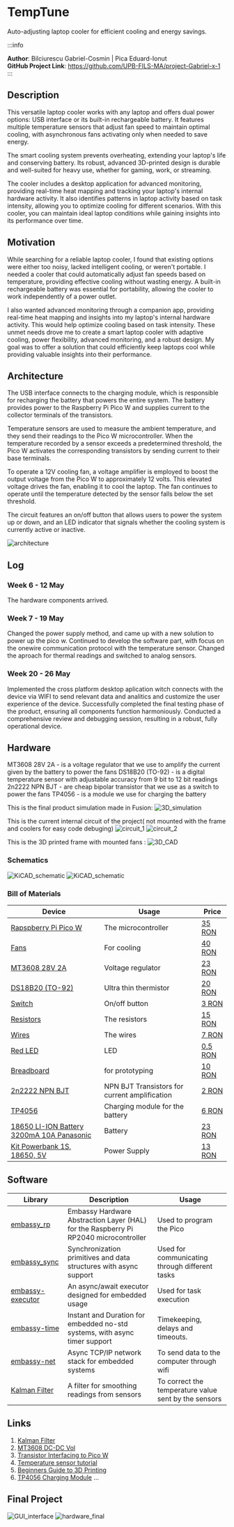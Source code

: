 # TempTune

Auto-adjusting laptop cooler for efficient cooling and energy savings.

:::info 

**Author**: Bilciurescu Gabriel-Cosmin | Pica Eduard-Ionut \
**GitHub Project Link**: https://github.com/UPB-FILS-MA/project-Gabriel-x-1
:::

## Description



This versatile laptop cooler works with any laptop and offers dual power options: USB interface or its built-in rechargeable battery. It features multiple temperature sensors that adjust fan speed to maintain optimal cooling, with asynchronous fans activating only when needed to save energy.

The smart cooling system prevents overheating, extending your laptop's life and conserving battery. Its robust, advanced 3D-printed design is durable and well-suited for heavy use, whether for gaming, work, or streaming.

The cooler includes a desktop application for advanced monitoring, providing real-time heat mapping and tracking your laptop's internal hardware activity. It also identifies patterns in laptop activity based on task intensity, allowing you to optimize cooling for different scenarios. With this cooler, you can maintain ideal laptop conditions while gaining insights into its performance over time.

## Motivation

While searching for a reliable laptop cooler, I found that existing options were either too noisy, lacked intelligent cooling, or weren't portable. I needed a cooler that could automatically adjust fan speeds based on temperature, providing effective cooling without wasting energy. A built-in rechargeable battery was essential for portability, allowing the cooler to work independently of a power outlet.

I also wanted advanced monitoring through a companion app, providing real-time heat mapping and insights into my laptop's internal hardware activity. This would help optimize cooling based on task intensity. 
These unmet needs drove me to create a smart laptop cooler with adaptive cooling, power flexibility, advanced monitoring, and a robust design. My goal was to offer a solution that could efficiently keep laptops cool while providing valuable insights into their performance.

## Architecture 

The USB interface connects to the charging module, which is responsible for recharging the battery that powers the entire system. The battery provides power to the Raspberry Pi Pico W and supplies current to the collector terminals of the transistors.

Temperature sensors are used to measure the ambient temperature, and they send their readings to the Pico W microcontroller. When the temperature recorded by a sensor exceeds a predetermined threshold, the Pico W activates the corresponding transistors by sending current to their base terminals.

To operate a 12V cooling fan, a voltage amplifier is employed to boost the output voltage from the Pico W to approximately 12 volts. This elevated voltage drives the fan, enabling it to cool the laptop. The fan continues to operate until the temperature detected by the sensor falls below the set threshold.

The circuit features an on/off button that allows users to power the system up or down, and an LED indicator that signals whether the cooling system is currently active or inactive.

 ![architecture](./arhitecture.png)

## Log

<!-- write every week your progress here -->

### Week 6 - 12 May
The hardware components arrived.
### Week 7 - 19 May
Changed the power supply method, and came up with a new solution to power up the pico w.
Continued to develop the software part, with focus on the onewire communication protocol with the temperature sensor.
Changed the aproach for thermal readings and switched to analog sensors.
### Week 20 - 26 May
Implemented the cross platform desktop aplication witch connects with the device via WIFI to send relevant data and analitics and customize the user experience of the device.
Successfully completed the final testing phase of the product, ensuring all components function harmoniously. Conducted a comprehensive review and debugging session, resulting in a robust, fully operational device.

## Hardware

MT3608 28V 2A - is a voltage regulator that we use to amplify the current given by the battery to power the fans
DS18B20 (TO-92) - is a digital temperature sensor with adjustable accuracy from 9 bit to 12 bit readings
2n2222 NPN BJT - are cheap bipolar transistor that we use as a switch to power the fans
TP4056 - is a module we use for charging the battery


This is the final product simulation made in Fusion:
![3D_simulation](./3D_simulation.jpg)

This is the current internal circuit of the project( not mounted with the frame and coolers for easy code debuging)
![circuit_1](./hardware_internal_circuit1.jpeg)
![circuit_2](./hardware_internal_circuit2.jpeg)

 This is the 3D printed frame with mounted fans :
![3D_CAD](./3D_cad.jpeg)


### Schematics

 ![KiCAD_schematic](./hardware_schematic1.jpeg)
  ![KiCAD_schematic](./hardware_schematic2.png)



### Bill of Materials

<!-- Fill out this table with all the hardware components that you might need.

The format is 
```
| [Device](link://to/device) | This is used ... | [price](link://to/store) |

```

-->

| Device | Usage | Price |
|--------|--------|-------|
| [Rapspberry Pi Pico W](https://www.raspberrypi.com/documentation/microcontrollers/raspberry-pi-pico.html) | The microcontroller | [35 RON](https://www.optimusdigital.ro/en/raspberry-pi-boards/12394-raspberry-pi-pico-w.html) |
| [Fans](https://www.optimusdigital.ro/ro/accesorii-altele/7964-ventilator-cy204a-12-v-92x92x25-mm.html?search_query=ventilator+92x92&results=2) |  For cooling | [40 RON](https://www.optimusdigital.ro/ro/accesorii-altele/7964-ventilator-cy204a-12-v-92x92x25-mm.html?search_query=ventilator+92x92&results=2) |
| [MT3608 28V 2A](https://ardushop.ro/ro/home/2263-mt3608boost.html?gad_source=1&gclid=CjwKCAjwt-OwBhBnEiwAgwzrUlvN5ijgoJgMqP_spVlZZMsu35QR1tdPDWzCjgjwklNRfOzatvnhlhoCqC4QAvD_BwE) | Voltage regulator | [23 RON](https://www.optimusdigital.ro/ro/cautare?controller=search&orderby=position&orderway=desc&search_query=MT3608+28V+2A&submit_search=) |
| [DS18B20 (TO-92)](https://www.tme.eu/Document/9d2eb9f3eda897a378e818dbe183c915/NTCM-10K-B3380.pdf) | Ultra thin thermistor | [20 RON](https://www.optimusdigital.ro/ro/senzori-senzori-de-temperatura/8374-senzor-de-temperatura-ultra-subire-cu-termistor-ntc-de-10-k-25-mm.html?search_query=Senzor+temperatura&results=275) |
| [Switch](https://www.optimusdigital.ro/ro/butoane-i-comutatoare/8031-intrerupator-patrat-push-cu-retinere.html?search_query=intrerupator&results=58) | On/off button | [3 RON](https://www.optimusdigital.ro/ro/butoane-i-comutatoare/8031-intrerupator-patrat-push-cu-retinere.html?search_query=intrerupator&results=58) |
| [Resistors](https://www.optimusdigital.ro/ro/componente-electronice-rezistoare/33-rezistoare-set.html?search_query=resistor&results=9) | The resistors | [15 RON](https://www.optimusdigital.ro/ro/componente-electronice-rezistoare/33-rezistoare-set.html?search_query=resistor&results=9) |
| [Wires](https://www.optimusdigital.ro/ro/fire-fire-mufate/884-set-fire-tata-tata-40p-10-cm.html?search_query=fire+tata+tata&results=79) | The wires | [7 RON](https://www.optimusdigital.ro/ro/fire-fire-mufate/884-set-fire-tata-tata-40p-10-cm.html?search_query=fire+tata+tata&results=79) |
| [Red LED](https://www.optimusdigital.ro/ro/optoelectronice-led-uri/696-led-rou-de-3-mm-cu-lentile-difuze.html?search_query=led+rosu&results=168) | LED | [0.5 RON](https://www.optimusdigital.ro/ro/optoelectronice-led-uri/696-led-rou-de-3-mm-cu-lentile-difuze.html?search_query=led+rosu&results=168) |
| [Breadboard](https://www.optimusdigital.ro/ro/prototipare-breadboard-uri/8-breadboard-830-points.html?search_query=breadboard&results=143) | for prototyping | [10 RON](https://www.optimusdigital.ro/ro/prototipare-breadboard-uri/8-breadboard-830-points.html?search_query=breadboard&results=143) |
| [2n2222 NPN BJT](https://pdf1.alldatasheet.com/datasheet-pdf/view/15067/PHILIPS/2N2222.html) | NPN BJT Transistors for current amplification | [2 RON](https://www.optimusdigital.ro/ro/componente-electronice-tranzistoare/935-tranzistor-s9013-npn-50-pcs-set.html?search_query=2n2222&results=9) |
| [TP4056](https://pdf1.alldatasheet.com/datasheet-pdf/view/1487471/ETC2/TP4056.html) | Charging module for the battery | [6 RON](https://www.optimusdigital.ro/ro/electronica-de-putere-incarcatoare/7534-incarcator-tp4056-cu-micro-usb-pt-baterie-lipo-1a-cu-protectie-pentru-circuite.html?search_query=modul+incarcator+&results=37) |
| [18650 LI-ION Battery 3200mA 10A Panasonic](https://www.keeppower.com.cn/products_detail.php?id=580) |  Battery | [23 RON](https://www.emag.ro/acumulator-18650-li-ion-3200ma-10a-panasonic-lincr18650bd/pd/DL86WWBBM/) |
| [Kit Powerbank 1S, 18650, 5V](https://components101.com/modules/power-bank-module-t6845c-datasheet-specifications) | Power Supply | [13 RON](https://www.sigmanortec.ro/kit-powerbank-1s-18650-5v?gad_source=1&gclid=CjwKCAjwo6GyBhBwEiwAzQTmc0hIOvBpkTSUBJ7S-j4w4NVuZLqWm4JrvdA0o2tr5zMtMWuXsB2O_xoCr_0QAvD_BwE) |

<!-- | []() |  | []() | -->

## Software

| Library | Description | Usage |
|---------|-------------|-------|
| [embassy_rp](https://docs.embassy.dev/embassy-rp/git/rp2040/index.html) | Embassy Hardware Abstraction Layer (HAL) for the Raspberry Pi RP2040 microcontroller | Used to program the Pico |
| [embassy_sync](https://docs.embassy.dev/embassy-sync/git/default/index.html) | Synchronization primitives and data structures with async support | Used for communicating through different tasks |
| [embassy-executor](https://crates.io/crates/embassy-executor) | An async/await executor designed for embedded usage | Used for task execution |
| [embassy-time](https://crates.io/crates/embassy-time) | Instant and Duration for embedded no-std systems, with async timer support | Timekeeping, delays and timeouts. |
| [embassy-net](https://crates.io/crates/embassy-net)| Async TCP/IP network stack for embedded systems | To send data to the computer through wifi |
| [Kalman Filter](https://github.com/strawlab/adskalman-rs) | A filter for smoothing readings from sensors | To correct the temperature value sent by the sensors |

## Links

<!-- Add a few links that inspired you and that you think you will use for your project -->

1. [Kalman Filter](https://github.com/strawlab/adskalman-rs)
2. [MT3608 DC-DC Vol](https://www.youtube.com/watch?v=LMKiPE_2Uu4&t=557s)
3. [Transistor Interfacing to Pico W](https://www.youtube.com/watch?v=6KoJ_D2ashI)
4. [Temperature sensor tutorial](https://www.youtube.com/watch?v=lIpgGru2Wv0)
5. [Beginners Guide to 3D Printing](https://www.youtube.com/watch?v=b2Od4YHcLAQ)
6. [TP4056 Charging Module](https://www.youtube.com/watch?v=jE0O8PP-wsw)
...
## Final Project 
![GUI_interface](./interface.jpeg)
![hardware_final](./final_hardware.jpeg)